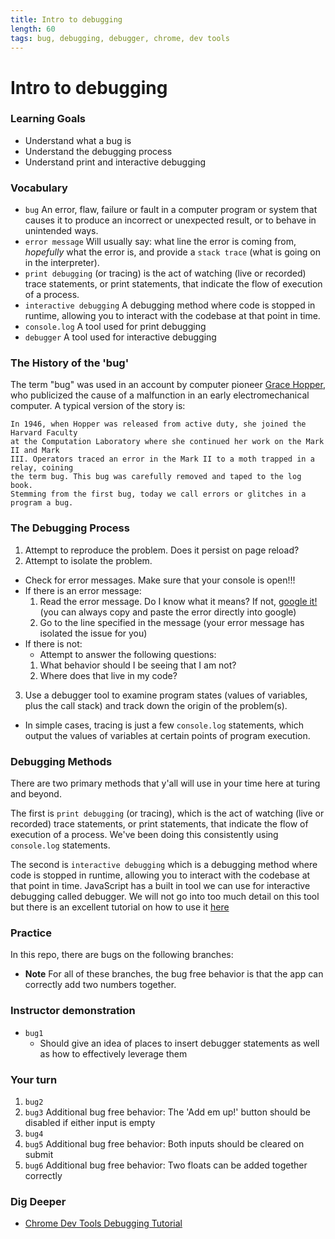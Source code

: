 ```yaml
---
title: Intro to debugging
length: 60
tags: bug, debugging, debugger, chrome, dev tools
---
```


# Intro to debugging

### Learning Goals

- Understand what a bug is
- Understand the debugging process
- Understand print and interactive debugging

### Vocabulary

- `bug` An error, flaw, failure or fault in a computer program or system that causes it to produce an incorrect or unexpected result, or to behave in unintended ways.  
- `error message` Will usually say: what line the error is coming from, *hopefully* what the error is, and provide a `stack trace` (what is going on in the interpreter).
- `print debugging` (or tracing) is the act of watching (live or recorded) trace statements, or print statements, that indicate the flow of execution of a process.
- `interactive debugging` A debugging method where code is stopped in runtime, allowing you to interact with the codebase at that point in time.
- `console.log` A tool used for print debugging
- `debugger` A tool used for interactive debugging

### The History of the 'bug'

The term "bug" was used in an account by computer pioneer [Grace Hopper](https://en.wikipedia.org/wiki/Grace_Hopper), who publicized the cause of a malfunction in an early electromechanical computer. A typical version of the story is:

```
In 1946, when Hopper was released from active duty, she joined the Harvard Faculty 
at the Computation Laboratory where she continued her work on the Mark II and Mark 
III. Operators traced an error in the Mark II to a moth trapped in a relay, coining 
the term bug. This bug was carefully removed and taped to the log book. 
Stemming from the first bug, today we call errors or glitches in a program a bug.
```

### The Debugging Process

1. Attempt to reproduce the problem. Does it persist on page reload?
2. Attempt to isolate the problem.
  * Check for error messages. Make sure that your console is open!!!
  * If there is an error message: 
    1. Read the error message. Do I know what it means? If not, [google it!](https://www.google.com/)(you can always copy and paste the error directly into google)
    2. Go to the line specified in the message (your error message has isolated the issue for you)
  * If there is not:
    * Attempt to answer the following questions:
    1. What behavior should I be seeing that I am not? 
    2. Where does that live in my code?
3. Use a debugger tool to examine program states (values of variables, plus the call stack) and track down the origin of the problem(s).
  * In simple cases, tracing is just a few `console.log` statements, which output the values of variables at certain points of program execution.

### Debugging Methods

There are two primary methods that y'all will use in your time here at turing and beyond.

The first is `print debugging` (or tracing), which is the act of watching (live or recorded) trace statements, or print statements, that indicate the flow of execution of a process. We've been doing this consistently using `console.log` statements.

The second is `interactive debugging` which is a debugging method where code is stopped in runtime, allowing you to interact with the codebase at that point in time. JavaScript has a built in tool we can use for interactive debugging called debugger. We will not go into too much detail on this tool but there is an excellent tutorial on how to use it [here](https://developers.google.com/web/tools/chrome-devtools/javascript/)

### Practice

In this repo, there are bugs on the following branches:
* **Note** For all of these branches, the bug free behavior is that the app can correctly add two numbers together.

### Instructor demonstration
* `bug1`
  * Should give an idea of places to insert debugger statements as well as how to effectively leverage them

### Your turn
1. `bug2`
2. `bug3` Additional bug free behavior: The 'Add em up!' button should be disabled if either input is empty
3. `bug4` 
2. `bug5` Additional bug free behavior: Both inputs should be cleared on submit
3. `bug6` Additional bug free behavior: Two floats can be added together correctly

### Dig Deeper

* [Chrome Dev Tools Debugging Tutorial](https://developers.google.com/web/tools/chrome-devtools/javascript/)

